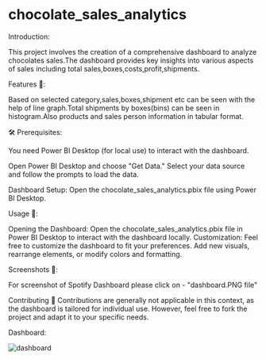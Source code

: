 # chocolate_sales_analytics

Introduction:

This project involves the creation of a comprehensive dashboard to analyze chocolates sales.The dashboard provides key insights into various aspects of sales including total sales,boxes,costs,profit,shipments.

Features 🚀: 

Based on selected category,sales,boxes,shipment etc can be seen with the help of line graph.Total shipments by boxes(bins) can be seen in histogram.Also products and sales person information in tabular format.

🛠️ Prerequisites:

You need Power BI Desktop (for local use) to interact with the dashboard.

Open Power BI Desktop and choose "Get Data." Select your data source and follow the prompts to load the data. 

Dashboard Setup: Open the chocolate_sales_analytics.pbix file using Power BI Desktop.

Usage 🎉:

Opening the Dashboard: Open the chocolate_sales_analytics.pbix file in Power BI Desktop to interact with the dashboard locally.
Customization: Feel free to customize the dashboard to fit your preferences. Add new visuals, rearrange elements, or modify colors and formatting. 

Screenshots 📸:

For screenshot of Spotify Dashboard please click on - "dashboard.PNG file"

Contributing 🤝 Contributions are generally not applicable in this context, as the dashboard is tailored for individual use. However, feel free to fork the project and adapt it to your specific needs.

Dashboard:

![dashboard](https://github.com/user-attachments/assets/4817ddf1-eaaf-4d4c-bbb6-7e04ff0051e8)


